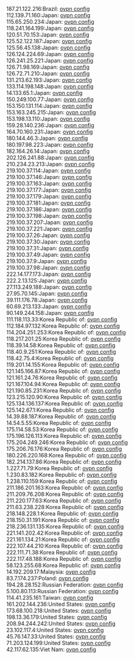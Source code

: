 187.21.122.216:Brazil: [ovpn config](vpn/187_21_122_216.ovpn)  
112.139.71.160:Japan: [ovpn config](vpn/112_139_71_160.ovpn)  
115.65.250.234:Japan: [ovpn config](vpn/115_65_250_234.ovpn)  
118.241.164.199:Japan: [ovpn config](vpn/118_241_164_199.ovpn)  
120.51.70.153:Japan: [ovpn config](vpn/120_51_70_153.ovpn)  
125.52.122.187:Japan: [ovpn config](vpn/125_52_122_187.ovpn)  
125.56.45.138:Japan: [ovpn config](vpn/125_56_45_138.ovpn)  
126.124.224.69:Japan: [ovpn config](vpn/126_124_224_69.ovpn)  
126.241.25.221:Japan: [ovpn config](vpn/126_241_25_221.ovpn)  
126.71.98.169:Japan: [ovpn config](vpn/126_71_98_169.ovpn)  
126.72.71.210:Japan: [ovpn config](vpn/126_72_71_210.ovpn)  
131.213.62.193:Japan: [ovpn config](vpn/131_213_62_193.ovpn)  
133.114.198.148:Japan: [ovpn config](vpn/133_114_198_148.ovpn)  
14.133.65.1:Japan: [ovpn config](vpn/14_133_65_1.ovpn)  
150.249.100.77:Japan: [ovpn config](vpn/150_249_100_77.ovpn)  
153.150.131.114:Japan: [ovpn config](vpn/153_150_131_114.ovpn)  
153.163.245.215:Japan: [ovpn config](vpn/153_163_245_215.ovpn)  
153.198.13.110:Japan: [ovpn config](vpn/153_198_13_110.ovpn)  
159.28.140.236:Japan: [ovpn config](vpn/159_28_140_236.ovpn)  
164.70.160.231:Japan: [ovpn config](vpn/164_70_160_231.ovpn)  
180.144.46.3:Japan: [ovpn config](vpn/180_144_46_3.ovpn)  
180.197.98.223:Japan: [ovpn config](vpn/180_197_98_223.ovpn)  
182.164.26.14:Japan: [ovpn config](vpn/182_164_26_14.ovpn)  
202.126.241.88:Japan: [ovpn config](vpn/202_126_241_88.ovpn)  
210.234.23.213:Japan: [ovpn config](vpn/210_234_23_213.ovpn)  
219.100.37.114:Japan: [ovpn config](vpn/219_100_37_114.ovpn)  
219.100.37.146:Japan: [ovpn config](vpn/219_100_37_146.ovpn)  
219.100.37.163:Japan: [ovpn config](vpn/219_100_37_163.ovpn)  
219.100.37.177:Japan: [ovpn config](vpn/219_100_37_177.ovpn)  
219.100.37.179:Japan: [ovpn config](vpn/219_100_37_179.ovpn)  
219.100.37.181:Japan: [ovpn config](vpn/219_100_37_181.ovpn)  
219.100.37.186:Japan: [ovpn config](vpn/219_100_37_186.ovpn)  
219.100.37.198:Japan: [ovpn config](vpn/219_100_37_198.ovpn)  
219.100.37.207:Japan: [ovpn config](vpn/219_100_37_207.ovpn)  
219.100.37.221:Japan: [ovpn config](vpn/219_100_37_221.ovpn)  
219.100.37.26:Japan: [ovpn config](vpn/219_100_37_26.ovpn)  
219.100.37.30:Japan: [ovpn config](vpn/219_100_37_30.ovpn)  
219.100.37.31:Japan: [ovpn config](vpn/219_100_37_31.ovpn)  
219.100.37.49:Japan: [ovpn config](vpn/219_100_37_49.ovpn)  
219.100.37.9:Japan: [ovpn config](vpn/219_100_37_9.ovpn)  
219.100.37.98:Japan: [ovpn config](vpn/219_100_37_98.ovpn)  
222.14.177.173:Japan: [ovpn config](vpn/222_14_177_173.ovpn)  
222.2.13.125:Japan: [ovpn config](vpn/222_2_13_125.ovpn)  
27.113.249.188:Japan: [ovpn config](vpn/27_113_249_188.ovpn)  
27.95.70.145:Japan: [ovpn config](vpn/27_95_70_145.ovpn)  
39.111.176.78:Japan: [ovpn config](vpn/39_111_176_78.ovpn)  
60.69.213.133:Japan: [ovpn config](vpn/60_69_213_133.ovpn)  
90.149.244.158:Japan: [ovpn config](vpn/90_149_244_158.ovpn)  
111.118.113.33:Korea Republic of: [ovpn config](vpn/111_118_113_33.ovpn)  
112.184.97.132:Korea Republic of: [ovpn config](vpn/112_184_97_132.ovpn)  
114.204.251.253:Korea Republic of: [ovpn config](vpn/114_204_251_253.ovpn)  
118.217.201.25:Korea Republic of: [ovpn config](vpn/118_217_201_25.ovpn)  
118.39.14.58:Korea Republic of: [ovpn config](vpn/118_39_14_58.ovpn)  
118.40.9.251:Korea Republic of: [ovpn config](vpn/118_40_9_251.ovpn)  
118.42.75.4:Korea Republic of: [ovpn config](vpn/118_42_75_4.ovpn)  
119.201.14.155:Korea Republic of: [ovpn config](vpn/119_201_14_155.ovpn)  
121.145.166.87:Korea Republic of: [ovpn config](vpn/121_145_166_87.ovpn)  
121.161.24.76:Korea Republic of: [ovpn config](vpn/121_161_24_76.ovpn)  
121.167.104.94:Korea Republic of: [ovpn config](vpn/121_167_104_94.ovpn)  
121.190.85.231:Korea Republic of: [ovpn config](vpn/121_190_85_231.ovpn)  
123.215.120.90:Korea Republic of: [ovpn config](vpn/123_215_120_90.ovpn)  
125.134.136.137:Korea Republic of: [ovpn config](vpn/125_134_136_137.ovpn)  
125.142.67.1:Korea Republic of: [ovpn config](vpn/125_142_67_1.ovpn)  
14.39.88.187:Korea Republic of: [ovpn config](vpn/14_39_88_187.ovpn)  
14.54.5.55:Korea Republic of: [ovpn config](vpn/14_54_5_55.ovpn)  
175.114.58.53:Korea Republic of: [ovpn config](vpn/175_114_58_53.ovpn)  
175.196.126.113:Korea Republic of: [ovpn config](vpn/175_196_126_113.ovpn)  
175.204.249.246:Korea Republic of: [ovpn config](vpn/175_204_249_246.ovpn)  
175.206.76.176:Korea Republic of: [ovpn config](vpn/175_206_76_176.ovpn)  
180.226.220.168:Korea Republic of: [ovpn config](vpn/180_226_220_168.ovpn)  
182.214.137.86:Korea Republic of: [ovpn config](vpn/182_214_137_86.ovpn)  
1.227.71.79:Korea Republic of: [ovpn config](vpn/1_227_71_79.ovpn)  
1.230.83.182:Korea Republic of: [ovpn config](vpn/1_230_83_182.ovpn)  
1.238.110.159:Korea Republic of: [ovpn config](vpn/1_238_110_159.ovpn)  
211.186.201.163:Korea Republic of: [ovpn config](vpn/211_186_201_163.ovpn)  
211.209.76.208:Korea Republic of: [ovpn config](vpn/211_209_76_208.ovpn)  
211.220.177.63:Korea Republic of: [ovpn config](vpn/211_220_177_63.ovpn)  
211.63.238.228:Korea Republic of: [ovpn config](vpn/211_63_238_228.ovpn)  
218.148.228.1:Korea Republic of: [ovpn config](vpn/218_148_228_1.ovpn)  
218.150.31.191:Korea Republic of: [ovpn config](vpn/218_150_31_191.ovpn)  
218.236.131.135:Korea Republic of: [ovpn config](vpn/218_236_131_135.ovpn)  
221.141.202.42:Korea Republic of: [ovpn config](vpn/221_141_202_42.ovpn)  
221.161.134.21:Korea Republic of: [ovpn config](vpn/221_161_134_21.ovpn)  
222.107.44.210:Korea Republic of: [ovpn config](vpn/222_107_44_210.ovpn)  
222.111.71.38:Korea Republic of: [ovpn config](vpn/222_111_71_38.ovpn)  
222.117.48.188:Korea Republic of: [ovpn config](vpn/222_117_48_188.ovpn)  
58.123.255.68:Korea Republic of: [ovpn config](vpn/58_123_255_68.ovpn)  
14.192.209.17:Malaysia: [ovpn config](vpn/14_192_209_17.ovpn)  
83.7.174.237:Poland: [ovpn config](vpn/83_7_174_237.ovpn)  
194.28.28.152:Russian Federation: [ovpn config](vpn/194_28_28_152.ovpn)  
5.100.80.113:Russian Federation: [ovpn config](vpn/5_100_80_113.ovpn)  
114.41.235.161:Taiwan: [ovpn config](vpn/114_41_235_161.ovpn)  
161.202.144.236:United States: [ovpn config](vpn/161_202_144_236.ovpn)  
173.68.100.218:United States: [ovpn config](vpn/173_68_100_218.ovpn)  
198.13.36.179:United States: [ovpn config](vpn/198_13_36_179.ovpn)  
208.94.244.242:United States: [ovpn config](vpn/208_94_244_242.ovpn)  
23.102.117.4:United States: [ovpn config](vpn/23_102_117_4.ovpn)  
45.76.147.33:United States: [ovpn config](vpn/45_76_147_33.ovpn)  
71.203.124.199:United States: [ovpn config](vpn/71_203_124_199.ovpn)  
42.117.62.135:Viet Nam: [ovpn config](vpn/42_117_62_135.ovpn)  
